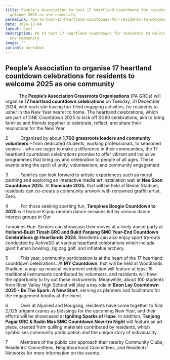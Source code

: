 ```yaml
---
title: People's Association to host 17 heartland countdowns for residents to
  welcome 2025 as one community
permalink: /pa-to-host-17-heartland-countdowns-for-residents-to-welcome-2025-as-one-community/
date: 2024-12-04
layout: post
description: PA to host 17 heartland countdowns for residents to welcome 2025 as
  one community
image: ""
variant: markdown
---
```

<h2>People’s Association to organise 17 heartland countdown celebrations for residents to welcome 2025 as one community</h2>

<p>&nbsp; &nbsp; &nbsp; &nbsp; &nbsp;&nbsp; The <strong>People’s Association Grassroots Organisations</strong> (PA GROs) will organise
<strong>17 heartland countdown celebrations</strong> on Tuesday, 31 December 2024, with
each site having fun-filled engaging activities, for residents to usher
in the New Year nearer to home. The heartland celebrations, which are part
of ONE Countdown 2025 to kick off SG60 celebrations, aim to bring families
and friends together to celebrate, reflect, and share their resolutions
for the New Year.</p>
<p>2&nbsp; &nbsp; &nbsp; &nbsp; &nbsp;&nbsp;Organised by about <strong>1,700 grassroots leaders and community volunteers</strong>
– from dedicated students, working professionals, to seasoned seniors –
who are eager to make a difference in their communities, the 17 heartland
countdown celebrations promise to offer vibrant and inclusive programmes
that bring joy and celebration to people of all ages. These events bring
the spirit of unity, volunteerism, and community engagement.</p>
<p>3&nbsp; &nbsp; &nbsp; &nbsp; &nbsp;&nbsp;Families can look forward to artistic experiences such as mural painting
and exploring an interactive media art installation wall at <strong>Nee Soon Countdown
2025</strong>. At <strong>Illuminate 2025</strong>, that will be held at Bedok Stadium, residents
can co-create a community artwork with renowned graffiti artist, Zero.</p>
<p>4&nbsp; &nbsp; &nbsp; &nbsp; &nbsp;&nbsp;For those seeking sporting fun, <strong>Tampines Boogie Countdown to 2025</strong> will
feature K-pop random dance sessions led by various dance interest groups
in Our</p>
<p>Tampines Hub. Seniors can showcase their moves at a lively dance party
at <strong>Holland-Bukit Timah GRC and Bukit Panjang SMC Year-End Countdown Celebrations
@ Heartlands 2024</strong>. Residents can also enjoy sport try-outs conducted by
ActiveSG at various heartland celebrations which include giant human bowling,
zig zag golf, and inflatable archery.</p>
<p>5&nbsp; &nbsp; &nbsp; &nbsp; &nbsp;&nbsp;This year, community participation is at the heart of the 17 heartland
countdown celebrations. At <strong>MY Countdown</strong>, that will be held at Woodlands
Stadium, a pop-up musical instrument exhibition will feature at least 15
traditional instruments contributed by volunteers, and residents will have
the opportunity to try out these instruments. Meanwhile, about 100 students
from River Valley High School will play a key role in <strong>Boon Lay Countdown
2025 - Be The Spark. A New Start</strong>, serving as planners and facilitators
for the engagement booths at the event.</p>
<p>6&nbsp; &nbsp; &nbsp; &nbsp; &nbsp;&nbsp;Over at Aljunied and Hougang, residents have come together to fold 2,025
origami cranes as blessings for the upcoming New Year, and their efforts
will be showcased at <strong>Igniting Sparks of Hope</strong>. In addition, <strong>Tanjong Pagar
GRC &amp; Radin Mas SMC Countdown New-tro Night</strong> will feature an art piece,
created from quilling materials contributed by residents, which symbolises
community participation and the unique story of individuality.</p>
<p>7&nbsp; &nbsp; &nbsp; &nbsp; &nbsp;&nbsp;Members of the public can approach their nearby Community Clubs, Residents’
Committees, Neighbourhood Committees, and Residents’ Networks for more
information on the events.</p>
<p></p>